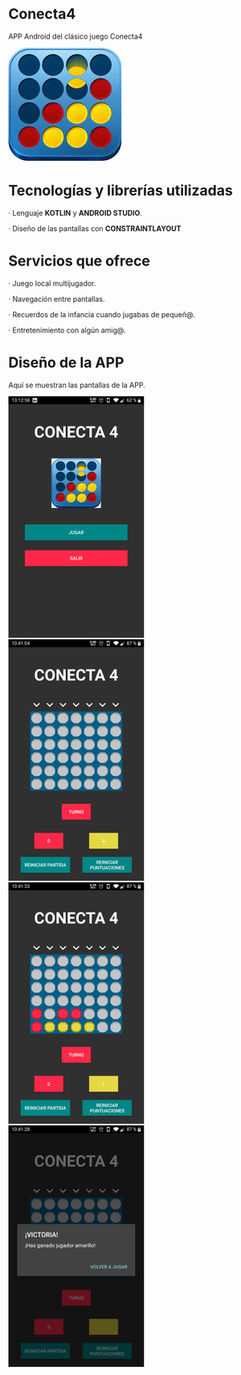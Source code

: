 # Conecta4
 <p>APP Android del clásico juego Conecta4</p>
 <img src="https://github.com/ivanpg93/Conecta4/blob/master/app/src/main/res/drawable/images.jpeg"/>

 # Tecnologías y librerías utilizadas
 <p>· Lenguaje <b>KOTLIN</b> y <b>ANDROID STUDIO</b>.</p>
 <p>· Diseño de las pantallas con <b>CONSTRAINTLAYOUT</b></p>

 # Servicios que ofrece
 <p>· Juego local multijugador.</p>
 <p>· Navegación entre pantallas.</p>
 <p>· Recuerdos de la infancia cuando jugabas de pequeñ@.</p>
 <p>· Entretenimiento con algún amig@.</p>

 # Diseño de la APP
 <p>Aquí se muestran las pantallas de la APP.</p>
  <p>
    <img src="https://github.com/ivanpg93/Conecta4/blob/master/MainApp.png"/>
    <img src="https://github.com/ivanpg93/Conecta4/blob/master/Conecta4(1).png"/>
    <img src="https://github.com/ivanpg93/Conecta4/blob/master/Conecta4(2).png"/>
    <img src="https://github.com/ivanpg93/Conecta4/blob/master/Conecta4(3).png"/>
  </p>
